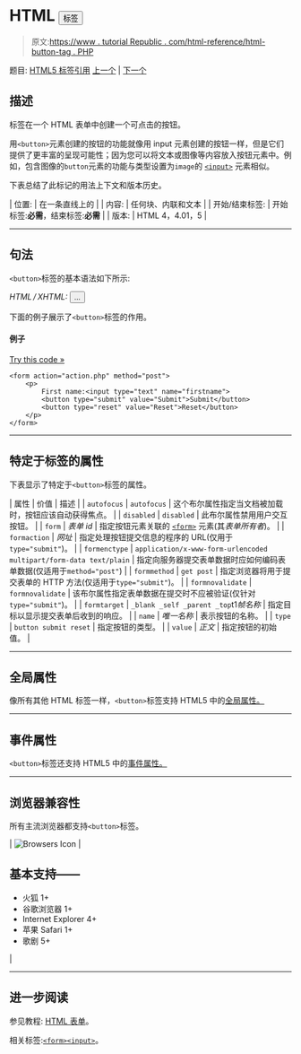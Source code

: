 # HTML <button>标签</button>

> 原文:[https://www . tutorial Republic . com/html-reference/html-button-tag . PHP](https://www.tutorialrepublic.com/html-reference/html-button-tag.php)

题目: [HTML5 标签引用](html5-tags.php) [上一个](html-br-tag.php) | [下一个](html5-canvas-tag.php)

## 描述

标签在一个 HTML 表单中创建一个可点击的按钮。

用`<button>`元素创建的按钮的功能就像用 input 元素创建的按钮一样，但是它们提供了更丰富的呈现可能性；因为您可以将文本或图像等内容放入按钮元素中。例如，包含图像的`button`元素的功能与类型设置为`image`的 [`<input>`](html-input-tag.php) 元素相似。

下表总结了此标记的用法上下文和版本历史。

| 位置: | 在一条直线上的 |
| 内容: | 任何块、内联和文本 |
| 开始/结束标签: | 开始标签:**必需**，结束标签:**必需** |
| 版本: | HTML 4，4.01，5 |

* * *

## 句法

`<button>`标签的基本语法如下所示:

*HTML / XHTML:* <button type="button|reset|submit"> ... </button>

下面的例子展示了`<button>`标签的作用。

#### 例子

[Try this code »](../codelab.php?topic=html&file=button-tag "Try this code using online Editor")

```
<form action="action.php" method="post">
    <p>
        First name:<input type="text" name="firstname">
        <button type="submit" value="Submit">Submit</button>
        <button type="reset" value="Reset">Reset</button>
    </p>
</form>
```

* * *

## 特定于标签的属性

下表显示了特定于`<button>`标签的属性。

| 属性 | 价值 | 描述 |
| `autofocus` | `autofocus` | 这个布尔属性指定当文档被加载时，按钮应该自动获得焦点。 |
| `disabled` | `disabled` | 此布尔属性禁用用户交互按钮。 |
| `form` | *表单 id* | 指定按钮元素关联的 [`<form>`](html-form-tag.php) 元素(其*表单所有者*)。 |
| `formaction` | *网址* | 指定处理按钮提交信息的程序的 URL(仅用于`type="submit"`)。 |
| `formenctype` | `application/x-www-form-urlencoded
multipart/form-data
text/plain` | 指定向服务器提交表单数据时应如何编码表单数据(仅适用于`method="post"`) |
| `formmethod` | `get
post` | 指定浏览器将用于提交表单的 HTTP 方法(仅适用于`type="submit"`)。 |
| `formnovalidate` | `formnovalidate` | 该布尔属性指定表单数据在提交时不应被验证(仅针对`type="submit"`)。 |
| `formtarget` | `_blank
_self
_parent
_top`t1*帧名称* | 指定目标以显示提交表单后收到的响应。 |
| `name` | *唯一名称* | 表示按钮的名称。 |
| `type` | `button
submit
reset` | 指定按钮的类型。 |
| `value` | *正文* | 指定按钮的初始值。 |

* * *

## 全局属性

像所有其他 HTML 标签一样，`<button>`标签支持 HTML5 中的[全局属性。](html5-global-attributes.php)

* * *

## 事件属性

`<button>`标签还支持 HTML5 中的[事件属性。](html5-event-attributes.php)

* * *

## 浏览器兼容性

所有主流浏览器都支持`<button>`标签。

| ![Browsers Icon](../Images/e9331123c77668c1832e541c2fca1002.png) | 

## 基本支持——

*   火狐 1+
*   谷歌浏览器 1+
*   Internet Explorer 4+
*   苹果 Safari 1+
*   歌剧 5+

 |

* * *

## 进一步阅读

参见教程: [HTML 表单](../html-tutorial/html-forms.php)。

相关标签:[`<form>`](html-form-tag.php)[`<input>`](html-input-tag.php)。